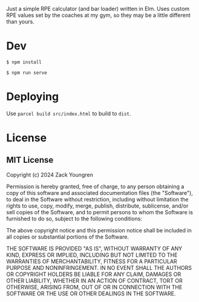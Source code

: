 Just a simple RPE calculator (and bar loader) written in Elm. Uses custom RPE values set by the coaches at my gym, so they may be a little different than yours.

# Dev
`$ npm install`

`$ npm run serve`

# Deploying
Use `parcel build src/index.html` to build to `dist`.

# License

## MIT License

Copyright (c) 2024 Zack Youngren

Permission is hereby granted, free of charge, to any person obtaining a copy of this software and associated documentation files (the "Software"), to deal in the Software without restriction, including without limitation the rights to use, copy, modify, merge, publish, distribute, sublicense, and/or sell copies of the Software, and to permit persons to whom the Software is furnished to do so, subject to the following conditions:

The above copyright notice and this permission notice shall be included in all copies or substantial portions of the Software.

THE SOFTWARE IS PROVIDED "AS IS", WITHOUT WARRANTY OF ANY KIND, EXPRESS OR IMPLIED, INCLUDING BUT NOT LIMITED TO THE WARRANTIES OF MERCHANTABILITY, FITNESS FOR A PARTICULAR PURPOSE AND NONINFRINGEMENT. IN NO EVENT SHALL THE AUTHORS OR COPYRIGHT HOLDERS BE LIABLE FOR ANY CLAIM, DAMAGES OR OTHER LIABILITY, WHETHER IN AN ACTION OF CONTRACT, TORT OR OTHERWISE, ARISING FROM, OUT OF OR IN CONNECTION WITH THE SOFTWARE OR THE USE OR OTHER DEALINGS IN THE SOFTWARE.

